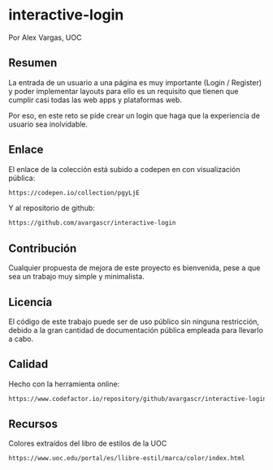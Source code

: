 # interactive-login

Por Alex Vargas, UOC

## Resumen

La entrada de un usuario a una página es muy importante (Login / Register) y poder implementar layouts para ello es un requisito que tienen que cumplir casi todas las web apps y plataformas web.

Por eso, en este reto se pide crear un login que haga que la experiencia de usuario sea inolvidable.

## Enlace

El enlace de la colección está subido a codepen en con visualización pública:

```bash
https://codepen.io/collection/pgyLjE
```

Y al repositorio de github:

```bash
https://github.com/avargascr/interactive-login
```

## Contribución
Cualquier propuesta de mejora de este proyecto es bienvenida, pese a que sea un trabajo muy simple y minimalista. 

## Licencia

El código de este trabajo puede ser de uso público sin ninguna restricción, debido a la gran cantidad de documentación pública empleada para llevarlo a cabo.

## Calidad 

Hecho con la herramienta online:

```bash
https://www.codefactor.io/repository/github/avargascr/interactive-login/issues
```

## Recursos

Colores extraídos del libro de estilos de la UOC 
```bash
https://www.uoc.edu/portal/es/llibre-estil/marca/color/index.html
```
